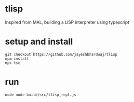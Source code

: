 # tlisp

Inspired from MAL, building a LISP interpreter using typescript

# setup and install
```
git checkout https://github.com/jayeshbhardwaj/tlisp
npm install
npx tsc
```

# run
```
node node build/src/tlisp_repl.js

```
